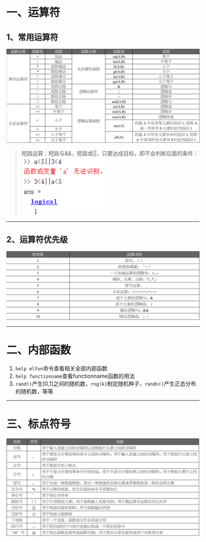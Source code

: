 # 一、运算符
## 1、常用运算符
![运算符表格](/MATLAB_Folder/imgFolder/运算符.png)
>短路运算：短路与&&，短路或||，只要达成目标，即不会判断后面的条件：
![短路运算](/MATLAB_Folder/imgFolder/短路运算.png)

---
## 2、运算符优先级
![运算符优先级](/MATLAB_Folder/imgFolder/运算符优先级.png)

---
# 二、内部函数
1. ```help elfun```命令查看相关全部内部函数
2. ```help functionname```查看functionname函数的用法
3. ```rand()```产生[0,1]之间的随机数，```rng(k)```制定随机种子，```randn()```产生正态分布的随机数，等等
---
# 三、标点符号
![标点符号](/MATLAB_Folder/imgFolder/标点符号.png)